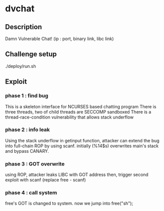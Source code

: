 # dvchat

## Description
Damn Vulnerable Chat!
(ip : port, binary link, libc link)

## Challenge setup
./deploy/run.sh

## Exploit

### phase 1 : find bug
This is a skeleton interface for NCURSES based chatting program
There is three threads, two of child threads are SECCOMP sandboxed
There is a thread-race-condition vulnerability that allows stack underflow

### phase 2 : info leak
Using the stack underflow in getinput function, attacker can extend the
bug into full-chain ROP by using scanf. initially (%14$s) overwrites main's
stack and bypass CANARY.

### phase 3 : GOT overwrite
using ROP, attacker leaks LIBC with GOT address
then, trigger second exploit with scanf (replace free - scanf)

### phase 4 : call system
free's GOT is changed to system.
now we jump into free("sh");

